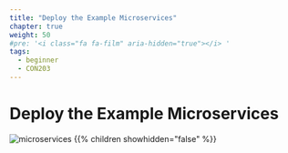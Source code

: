 ```yaml
---
title: "Deploy the Example Microservices"
chapter: true
weight: 50
#pre: '<i class="fa fa-film" aria-hidden="true"></i> '
tags:
  - beginner
  - CON203
---
```


# Deploy the Example Microservices

![microservices](/images/crystal.svg)
{{% children showhidden="false" %}}
